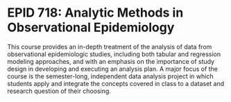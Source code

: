 # EPID 718: Analytic Methods in Observational Epidemiology

This course provides an in-depth treatment of the analysis of data from observational epidemiologic studies, including both tabular and regression modeling approaches, and with an emphasis on the importance of study design in developing and executing an analysis plan. A major focus of the course is the semester-long, independent data analysis project in which students apply and integrate the concepts covered in class to a dataset and research question of their choosing.